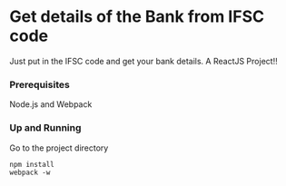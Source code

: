 # Get details of the Bank from IFSC code

Just put in the IFSC code and get your bank details.
A ReactJS Project!!


### Prerequisites
Node.js and Webpack


### Up and Running
Go to the project directory

```
npm install
webpack -w

```
